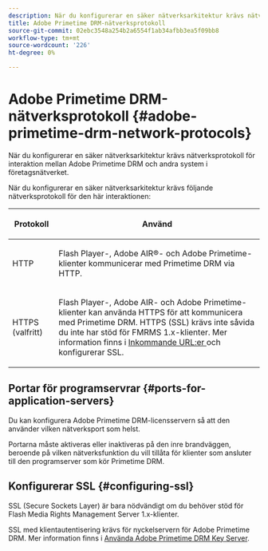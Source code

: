 ```yaml
---
description: När du konfigurerar en säker nätverksarkitektur krävs nätverksprotokoll för interaktion mellan Adobe Primetime DRM och andra system i företagsnätverket.
title: Adobe Primetime DRM-nätverksprotokoll
source-git-commit: 02ebc3548a254b2a6554f1ab34afbb3ea5f09bb8
workflow-type: tm+mt
source-wordcount: '226'
ht-degree: 0%

---
```


# Adobe Primetime DRM-nätverksprotokoll {#adobe-primetime-drm-network-protocols}

När du konfigurerar en säker nätverksarkitektur krävs nätverksprotokoll för interaktion mellan Adobe Primetime DRM och andra system i företagsnätverket.

När du konfigurerar en säker nätverksarkitektur krävs följande nätverksprotokoll för den här interaktionen:

<table frame="all" colsep="1" rowsep="1" class="+ topic/table adobe-d/table " id="table_itc_33z_n4"> 
 <thead class="- topic/thead "> 
  <tr rowsep="1" class="- topic/row "> 
   <th colname="1" class="- topic/entry entry"> <p class="- topic/p ">Protokoll </p> </th> 
   <th colname="2" class="- topic/entry entry"> <p class="- topic/p ">Använd </p> </th> 
  </tr> 
 </thead>
 <tbody class="- topic/tbody "> 
  <tr rowsep="1" class="- topic/row "> 
   <td colname="1" class="- topic/entry "> <p class="- topic/p ">HTTP </p> </td> 
   <td colname="2" class="- topic/entry "> <p class="- topic/p ">Flash Player-, Adobe AIR®- och Adobe Primetime-klienter kommunicerar med Primetime DRM via HTTP. </p> </td> 
  </tr> 
  <tr rowsep="0" class="- topic/row "> 
   <td colname="1" class="- topic/entry "> <p class="- topic/p ">HTTPS (valfritt) </p> </td> 
   <td colname="2" class="- topic/entry "> <p class="- topic/p ">Flash Player-, Adobe AIR- och Adobe Primetime-klienter kan använda HTTPS för att kommunicera med Primetime DRM. HTTPS (SSL) krävs inte såvida du inte har stöd för FMRMS 1.x-klienter. Mer information finns i <a href="../../secure-deployment-guidelines/overview/network-topology-firewall-rules.md" format="dita" scope="local"> Inkommande URL:er </a> och konfigurerar SSL. </p> </td> 
  </tr> 
 </tbody> 
</table>

## Portar för programservrar {#ports-for-application-servers}

Du kan konfigurera Adobe Primetime DRM-licensservern så att den använder vilken nätverksport som helst.

Portarna måste aktiveras eller inaktiveras på den inre brandväggen, beroende på vilken nätverksfunktion du vill tillåta för klienter som ansluter till den programserver som kör Primetime DRM.

## Konfigurerar SSL {#configuring-ssl}

SSL (Secure Sockets Layer) är bara nödvändigt om du behöver stöd för Flash Media Rights Management Server 1.x-klienter.

SSL med klientautentisering krävs för nyckelservern för Adobe Primetime DRM. Mer information finns i [Använda Adobe Primetime DRM Key Server](../../using-the-drm-key-server/requirements.md).
